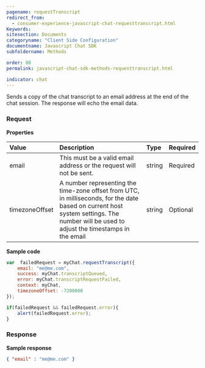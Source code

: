 ```yaml
---
pagename: requestTranscript
redirect_from:
  - consumer-experience-javascript-chat-requesttranscript.html
Keywords:
sitesection: Documents
categoryname: "Client Side Configuration"
documentname: Javascript Chat SDK
subfoldername: Methods

order: 80
permalink: javascript-chat-sdk-methods-requesttranscript.html

indicator: chat
---
```


Sends a copy of the chat transcript to an email address at the end of the chat session. The response will echo the email data.

### Request

**Properties**

| Value | Description | Type | Required |
| :--- | :--- | :--- | :--- |
| email	| This must be a valid email address or the request will not be sent. | string | Required |
| timezoneOffset	| A number representing the time-zone offset from UTC, in milliseconds, for the date based on current host system settings. The number will be used to adjust the timestamps in the email| string | Optional |

**Sample code**

```javascript
var  failedRequest = myChat.requestTranscript({
    email: "me@me.com",
    success: myChat.transcriptQueued,
    error: myChat.transcriptRequestFailed,
    context: myChat,
    timezoneOffset: -7200000
});

if(failedRequest && failedRequest.error){
    alert(failedRequest.error);
}
```

### Response

**Sample response**

```json
{ "email" : "me@me.com" }
```
